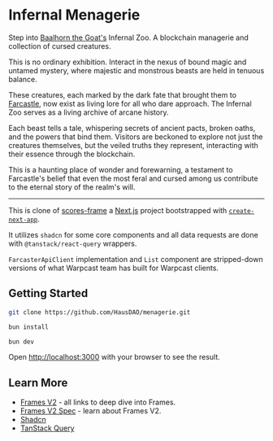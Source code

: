 # Infernal Menagerie

Step into [Baalhorn the Goat's](https://warpcast.com/baalhorn) Infernal Zoo. A blockchain managerie and collection of cursed creatures.

This is no ordinary exhibition. Interact in the nexus of bound magic and untamed mystery, where majestic and monstrous beasts are held in tenuous balance.

These creatures, each marked by the dark fate that brought them to [Farcastle](https://warpcast.com/~/channel/farcastle), now exist as living lore for all who dare approach. The Infernal Zoo serves as a living archive of arcane history.

Each beast tells a tale, whispering secrets of ancient pacts, broken oaths, and the powers that bind them. Visitors are beckoned to explore not just the creatures themselves, but the veiled truths they represent, interacting with their essence through the blockchain.

This is a haunting place of wonder and forewarning, a testament to Farcastle's belief that even the most feral and cursed among us contribute to the eternal story of the realm's will.

---

This is clone of [scores-frame](https://github.com/warpcast/scores-frame) a [Next.js](https://nextjs.org) project bootstrapped with [`create-next-app`](https://nextjs.org/docs/app/api-reference/cli/create-next-app).

It utilizes `shadcn` for some core components and all data requests are done with `@tanstack/react-query` wrappers.

`FarcasterApiClient` implementation and `List` component are stripped-down versions of what Warpcast team has built for Warpcast clients.

## Getting Started

```bash
git clone https://github.com/HausDAO/menagerie.git
```

```bash
bun install
```

```bash
bun dev
```

Open [http://localhost:3000](http://localhost:3000) with your browser to see the result.

## Learn More

- [Frames V2](https://framesv2.com) - all links to deep dive into Frames.
- [Frames V2 Spec](https://docs.farcaster.xyz/developers/frames/v2/spec) - learn about Frames V2.
- [Shadcn](https://ui.shadcn.com/docs)
- [TanStack Query](https://tanstack.com/query/latest)
